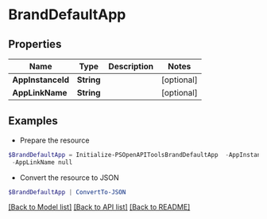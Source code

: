 # BrandDefaultApp
## Properties

Name | Type | Description | Notes
------------ | ------------- | ------------- | -------------
**AppInstanceId** | **String** |  | [optional] 
**AppLinkName** | **String** |  | [optional] 

## Examples

- Prepare the resource
```powershell
$BrandDefaultApp = Initialize-PSOpenAPIToolsBrandDefaultApp  -AppInstanceId null `
 -AppLinkName null
```

- Convert the resource to JSON
```powershell
$BrandDefaultApp | ConvertTo-JSON
```

[[Back to Model list]](../README.md#documentation-for-models) [[Back to API list]](../README.md#documentation-for-api-endpoints) [[Back to README]](../README.md)

